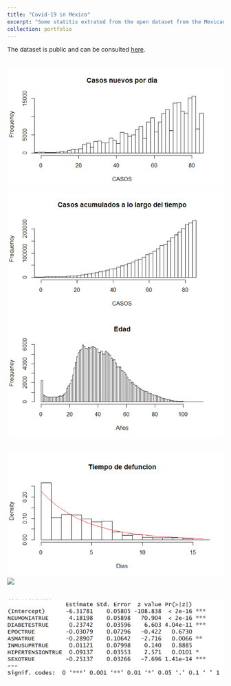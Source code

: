 ```yaml
---
title: "Covid-19 in Mexico"
excerpt: "Some statitis extrated from the open dataset from the Mexican Goverment.    <br/><img src='/images/ages.jpg'>"
collection: portfolio
---
```


The dataset is public and can be consulted [here](https://datos.gob.mx/busca/dataset/informacion-referente-a-casos-covid-19-en-mexico).

<br/><img src='/images/Covid19/nd.png'>
<br/><img src='/images/Covid19/ct.png'>
<br/><img src='/images/Covid19/edad.png'>

<br/><img src='/images/Covid19/TD.png'>
<br/><img src='/images/Covid19/THpng'>

<br/><img src='/images/Covid19/Captura.png'>
